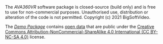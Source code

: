 The _AVA360VR_ software package is closed-source (build only) and is free to use for non-commercial purposes.
Unauthorised use, distribution or alteration of the code is not permitted.
Copyright (c) 2021 BigSoftVideo.

The [_Demo Package_](demo.md) contains [open data](https://wiki.creativecommons.org/wiki/data) that are public under the [Creative Commons Attribution-NonCommercial-ShareAlike 4.0 International (CC BY-NC-SA 4.0)](http://creativecommons.org/licenses/by-nc-sa/4.0/) license.
